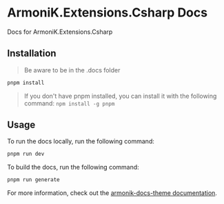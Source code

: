# ArmoniK.Extensions.Csharp Docs

Docs for ArmoniK.Extensions.Csharp

## Installation

> Be aware to be in the .docs folder

```bash
pnpm install
```

> If you don't have pnpm installed, you can install it with the following command: `npm install -g pnpm`

## Usage

To run the docs locally, run the following command:
```bash
pnpm run dev
```

To build the docs, run the following command:
```bash
pnpm run generate
```

For more information, check out the [armonik-docs-theme documentation](https://aneoconsulting.github.io/armonik-docs-theme).
